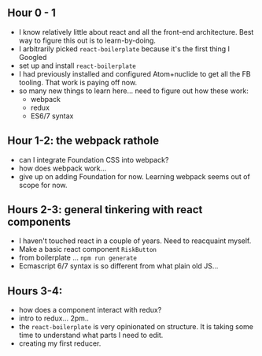 Hour 0 - 1
----
* I know relatively little about react and all the front-end architecture. Best way to figure this out is to learn-by-doing.
* I arbitrarily picked `react-boilerplate` because it's the first thing I Googled
* set up and install `react-boilerplate`
* I had previously installed and configured Atom+nuclide to get all the FB tooling. That work is paying off now.
* so many new things to learn here... need to figure out how these work:
  * webpack
  * redux
  * ES6/7 syntax

Hour 1-2: the webpack rathole
----
* can I integrate Foundation CSS into webpack?
* how does webpack work...
* give up on adding Foundation for now. Learning webpack seems out of scope for now.

Hours 2-3: general tinkering with react components
----
* I haven't touched react in a couple of years. Need to reacquaint myself.
* Make a basic react component `RiskButton`
 * from boilerplate ... `npm run generate`
 * Ecmascript 6/7 syntax is so different from what plain old JS...

Hours 3-4:
----
* how does a component interact with redux?
 * intro to redux... 2pm..
 * the `react-boilerplate` is very opinionated on structure. It is taking some time to understand what parts I need to edit.
 * creating my first reducer.
